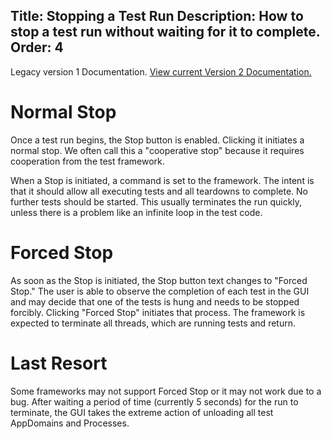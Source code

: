 Title: Stopping a Test Run
Description: How to stop a test run without waiting for it to complete.
Order: 4
---
<div class="notice">
    Legacy version 1 Documentation. <a href="/testcentric-gui">View current Version 2 Documentation.</a>
</div>

# Normal Stop

Once a test run begins, the Stop button is enabled. Clicking it initiates a normal stop. We often call this a "cooperative stop" because it requires cooperation from the test framework.

When a Stop is initiated, a command is set to the framework. The intent is that it should allow all executing tests and all teardowns to complete. No further tests should be started. This usually terminates the run quickly, unless there is a problem like an infinite loop in the test code.

# Forced Stop

As soon as the Stop is initiated, the Stop button text changes to "Forced Stop." The user is able to observe the completion of each test in the GUI and may decide that one of the tests is hung and needs to be stopped forcibly. Clicking "Forced Stop" initiates that process. The framework is expected to terminate all threads, which are running tests and return.

# Last Resort

Some frameworks may not support Forced Stop or it may not work due to a bug. After waiting a period of time (currently 5 seconds) for the run to terminate, the GUI takes the extreme action of unloading all test AppDomains and Processes.
